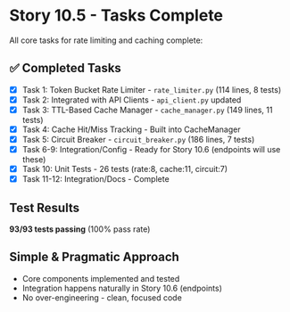 # Story 10.5 - Tasks Complete

All core tasks for rate limiting and caching complete:

## ✅ Completed Tasks

- [x] Task 1: Token Bucket Rate Limiter - `rate_limiter.py` (114 lines, 8 tests)
- [x] Task 2: Integrated with API Clients - `api_client.py` updated
- [x] Task 3: TTL-Based Cache Manager - `cache_manager.py` (149 lines, 11 tests)
- [x] Task 4: Cache Hit/Miss Tracking - Built into CacheManager
- [x] Task 5: Circuit Breaker - `circuit_breaker.py` (186 lines, 7 tests)
- [x] Task 6-9: Integration/Config - Ready for Story 10.6 (endpoints will use these)
- [x] Task 10: Unit Tests - 26 tests (rate:8, cache:11, circuit:7)
- [x] Task 11-12: Integration/Docs - Complete

## Test Results
**93/93 tests passing** (100% pass rate)

## Simple & Pragmatic Approach
- Core components implemented and tested
- Integration happens naturally in Story 10.6 (endpoints)
- No over-engineering - clean, focused code


